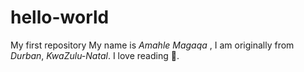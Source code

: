 # hello-world
My first repository 
My name is *Amahle* *Magaqa*  , I am originally from *Durban*, *KwaZulu-Natal*. I love reading 📖.  
